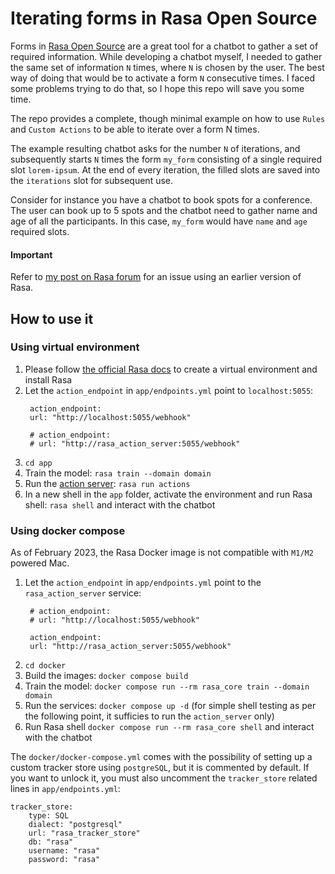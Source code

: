# Iterating forms in Rasa Open Source

Forms in [Rasa Open Source](https://rasa.com/docs/rasa/) are a great tool for a chatbot to gather a set of required information. While developing a chatbot myself, I needed to gather the same set of information `N` times, where `N` is chosen by the user. The best way of doing that would be to activate a form `N` consecutive times. I faced some problems trying to do that, so I hope this repo will save you some time.

The repo provides a complete, though minimal example on how to use `Rules` and `Custom Actions` to be able to iterate over a form N times.

The example resulting chatbot asks for the number `N` of iterations, and subsequently starts `N` times the form `my_form` consisting of a single required slot `lorem-ipsum`. At the end of every iteration, the filled slots are saved into the `iterations` slot for subsequent use.

Consider for instance you have a chatbot to book spots for a conference. The user can book up to 5 spots and the chatbot need to gather name and age of all the participants. In this case, `my_form` would have `name` and `age` required slots.

#### Important
Refer to [my post on Rasa forum](https://forum.rasa.com/t/after-restarting-form-submit-is-not-triggered/55470) for an issue using an earlier version of Rasa.


## How to use it
### Using virtual environment

1. Please follow [the official Rasa docs](https://rasa.com/docs/rasa/installation/environment-set-up) to create a virtual environment and install Rasa
2. Let the `action_endpoint` in `app/endpoints.yml` point to `localhost:5055`:
   ```
    action_endpoint:
    url: "http://localhost:5055/webhook"

    # action_endpoint:
    # url: "http://rasa_action_server:5055/webhook"
    ```
3. `cd app`
4. Train the model: `rasa train --domain domain`
5. Run the [action server](https://rasa.com/docs/action-server/running-action-server/): `rasa run actions`
6. In a new shell in the `app` folder, activate the environment and run Rasa shell: `rasa shell` and interact with the chatbot

### Using docker compose
As of February 2023, the Rasa Docker image is not compatible with `M1/M2` powered Mac.
1. Let the `action_endpoint` in `app/endpoints.yml` point to the `rasa_action_server` service:
   ```
    # action_endpoint:
    # url: "http://localhost:5055/webhook"

    action_endpoint:
    url: "http://rasa_action_server:5055/webhook"
    ```
2. `cd docker`
3. Build the images: `docker compose build`
4. Train the model: `docker compose run --rm rasa_core train --domain domain`
5. Run the services: `docker compose up -d` (for simple shell testing as per the following point, it sufficies to run the `action_server` only)
6. Run Rasa shell `docker compose run --rm rasa_core shell` and interact with the chatbot

The `docker/docker-compose.yml` comes with the possibility of setting up a custom tracker store using `postgreSQL`, but it is commented by default. If you want to unlock it, you must also uncomment the `tracker_store` related lines in `app/endpoints.yml`:
````
tracker_store:
    type: SQL
    dialect: "postgresql" 
    url: "rasa_tracker_store" 
    db: "rasa" 
    username: "rasa"
    password: "rasa"
````
   


